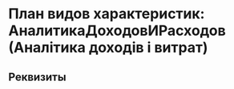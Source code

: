 ﻿# План видов характеристик: АналитикаДоходовИРасходов (Аналітика доходів і витрат)

## Реквизиты


